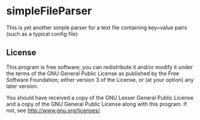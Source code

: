 # simpleFileParser
This is yet another simple parser for a text file containing key=value pairs (such as a typical config file)

## License
This program is free software; you can redistribute it and/or modify it under the terms of the GNU General Public License as published by the Free Software Foundation; either version 3 of the License, or (at your option) any later version.

You should have received a copy of the GNU Lesser General Public License and a copy of the GNU General Public License along with this program. If not, see <http://www.gnu.org/licenses/>.
